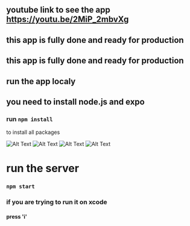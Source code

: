 ## youtube link to see the app https://youtu.be/2MiP_2mbvXg
## this app is fully done and ready for production

## this app is fully done and ready for production

## run the app localy 
## you need to install node.js and expo
### run ``` npm install ```
to install all packages  

![Alt Text](./screnshots/img1.PNG)
![Alt Text](./screnshots/img2.PNG)
![Alt Text](./screnshots/img3.PNG)
![Alt Text](./screnshots/img4.PNG)


# run the server 
###    ``` npm start ```
### if you are trying to run it on xcode 

#### press 'i'


